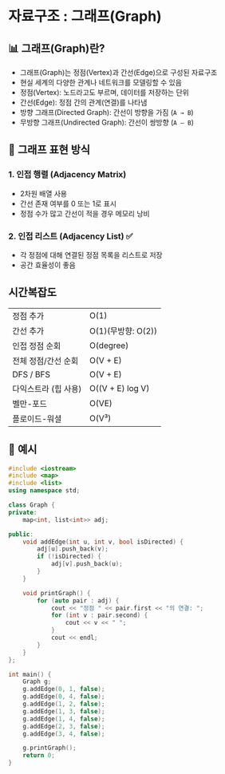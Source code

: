 #  자료구조 : 그래프(Graph)

## 📊 그래프(Graph)란?

- 그래프(Graph)는 정점(Vertex)과 간선(Edge)으로 구성된 자료구조
- 현실 세계의 다양한 관계나 네트워크를 모델링할 수 있음
- 정점(Vertex): 노드라고도 부르며, 데이터를 저장하는 단위
- 간선(Edge): 정점 간의 관계(연결)를 나타냄
- 방향 그래프(Directed Graph): 간선이 방향을 가짐 (`A → B`)
- 무방향 그래프(Undirected Graph): 간선이 쌍방향 (`A — B`)



## 🧱 그래프 표현 방식

### 1. 인접 행렬 (Adjacency Matrix)

- 2차원 배열 사용
- 간선 존재 여부를 0 또는 1로 표시
- 정점 수가 많고 간선이 적을 경우 메모리 낭비

### 2. 인접 리스트 (Adjacency List) ✅

- 각 정점에 대해 연결된 정점 목록을 리스트로 저장
- 공간 효율성이 좋음

## 시간복잡도
|                   |                         |
|-------------------|-------------------------|
|정점 추가	               |O(1)|
|간선 추가	              | O(1)(무방향: O(2))|
|인접 정점 순회  	     |  O(degree)|
|전체 정점/간선 순회	|   O(V + E)|
|DFS / BFS	          |    O(V + E)|
|다익스트라 (힙 사용)|	   O((V + E) log V)|
|벨만-포드	   |            O(VE)|
|플로이드-워셜|	           O(V³)|

## 🧪 예시 

```cpp
#include <iostream>
#include <map>
#include <list>
using namespace std;

class Graph {
private:
    map<int, list<int>> adj;

public:
    void addEdge(int u, int v, bool isDirected) {
        adj[u].push_back(v);
        if (!isDirected) {
            adj[v].push_back(u);
        }
    }

    void printGraph() {
        for (auto pair : adj) {
            cout << "정점 " << pair.first << "의 연결: ";
            for (int v : pair.second) {
                cout << v << " ";
            }
            cout << endl;
        }
    }
};

int main() {
    Graph g;
    g.addEdge(0, 1, false);
    g.addEdge(0, 4, false);
    g.addEdge(1, 2, false);
    g.addEdge(1, 3, false);
    g.addEdge(1, 4, false);
    g.addEdge(2, 3, false);
    g.addEdge(3, 4, false);

    g.printGraph();
    return 0;
}
```
